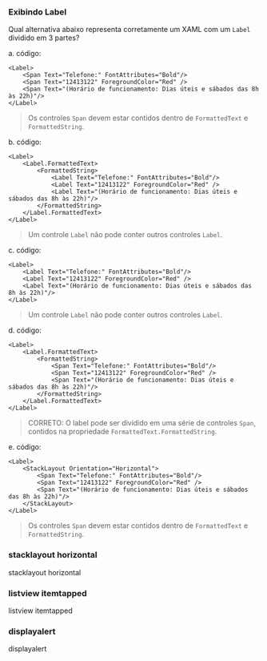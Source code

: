 ﻿### Exibindo Label ###

Qual alternativa abaixo representa corretamente um XAML 
com um `Label` dividido em 3 partes?

a. código:
```
<Label>
    <Span Text="Telefone:" FontAttributes="Bold"/>
    <Span Text="12413122" ForegroundColor="Red" />
    <Span Text="(Horário de funcionamento: Dias úteis e sábados das 8h às 22h)"/>
</Label>
```

> Os controles `Span` devem estar contidos dentro de
> `FormattedText` e `FormattedString`.

b. código:

```
<Label>
    <Label.FormattedText>
        <FormattedString>
            <Label Text="Telefone:" FontAttributes="Bold"/>
            <Label Text="12413122" ForegroundColor="Red" />
            <Label Text="(Horário de funcionamento: Dias úteis e sábados das 8h às 22h)"/>
        </FormattedString>
    </Label.FormattedText>
</Label>
```

> Um controle `Label` não pode conter outros controles
> `Label`.

c. código:
```
<Label>
    <Label Text="Telefone:" FontAttributes="Bold"/>
    <Label Text="12413122" ForegroundColor="Red" />
    <Label Text="(Horário de funcionamento: Dias úteis e sábados das 8h às 22h)"/>
</Label>
```

> Um controle `Label` não pode conter outros controles
> `Label`.

d. código:
```
<Label>
    <Label.FormattedText>
        <FormattedString>
            <Span Text="Telefone:" FontAttributes="Bold"/>
            <Span Text="12413122" ForegroundColor="Red" />
            <Span Text="(Horário de funcionamento: Dias úteis e sábados das 8h às 22h)"/>
        </FormattedString>
    </Label.FormattedText>
</Label>
```

> CORRETO:
> O label pode ser dividido em uma série de controles `Span`, contidos
> na propriedade `FormattedText.FormattedString`.
> 

e. código:
```
<Label>
    <StackLayout Orientation="Horizontal">
        <Span Text="Telefone:" FontAttributes="Bold"/>
        <Span Text="12413122" ForegroundColor="Red" />
        <Span Text="(Horário de funcionamento: Dias úteis e sábados das 8h às 22h)"/>
    </StackLayout>
</Label>
```

> Os controles `Span` devem estar contidos dentro de
> `FormattedText` e `FormattedString`.


### stacklayout horizontal ###

stacklayout horizontal

### listview itemtapped ###

listview itemtapped

### displayalert ###

displayalert

